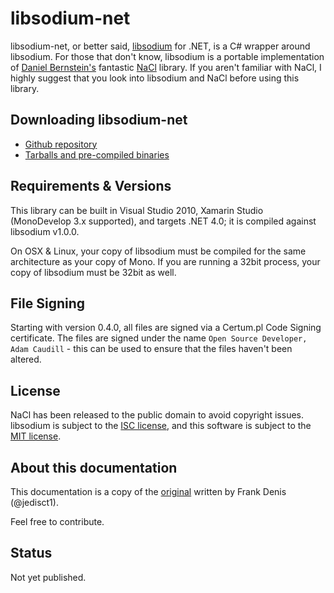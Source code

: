 # libsodium-net
libsodium-net, or better said, [libsodium](https://github.com/jedisct1/libsodium) for .NET, is a C# wrapper around libsodium. For those that don't know, libsodium is a portable implementation of [Daniel Bernstein's](http://cr.yp.to/djb.html) fantastic [NaCl](http://nacl.cr.yp.to/) library. If you aren't familiar with NaCl, I highly suggest that you look into libsodium and NaCl before using this library.


## Downloading libsodium-net

- [Github repository](https://github.com/adamcaudill/libsodium-net)
- [Tarballs and pre-compiled binaries](https://github.com/adamcaudill/libsodium-net/releases)

## Requirements & Versions

This library can be built in Visual Studio 2010, Xamarin Studio (MonoDevelop 3.x supported), and targets .NET 4.0; it is compiled against libsodium v1.0.0.

On OSX & Linux, your copy of libsodium must be compiled for the same architecture as your copy of Mono. If you are running a 32bit process, your copy of libsodium must be 32bit as well.

## File Signing

Starting with version 0.4.0, all files are signed via a Certum.pl Code Signing certificate. The files are signed under the name `Open Source Developer, Adam Caudill` - this can be used to ensure that the files haven't been altered.

## License

NaCl has been released to the public domain to avoid copyright issues. libsodium is subject to the [ISC license](https://en.wikipedia.org/wiki/ISC_license), and this software is subject to the [MIT license](https://en.wikipedia.org/wiki/MIT_License).

## About this documentation

This documentation is a copy of the [original](http://doc.libsodium.org/) written by Frank Denis (@jedisct1).

Feel free to contribute.

## Status

Not yet published.
